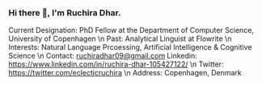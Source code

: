 ### Hi there 👋, I'm Ruchira Dhar.

<!--
**ruchiradhar/ruchiradhar** is a ✨ _special_ ✨ repository because its `README.md` (this file) appears on your GitHub profile.

Here are some ideas to get you started:

- 🔭 I’m currently working on ...
- 🌱 I’m currently learning ...
- 👯 I’m looking to collaborate on ...
- 🤔 I’m looking for help with ...
- 💬 Ask me about ...
- 📫 How to reach me: ...
- 😄 Pronouns: ...
- ⚡ Fun fact: ...
-->
Current Designation: PhD Fellow at the Department of Computer Science, University of Copenhagen \n
Past: Analytical Linguist at Flowrite \n
Interests: Natural Language Prcoessing, Artificial Intelligence & Cognitive Science \n
Contact: ruchiradhar09@gmail.com
Linkedin: https://www.linkedin.com/in/ruchira-dhar-105427122/ \n
Twitter: https://twitter.com/eclecticruchira \n
Address: Copenhagen, Denmark
